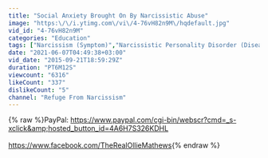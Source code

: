 ```yaml
---
title: "Social Anxiety Brought On By Narcissistic Abuse"
image: "https:\/\/i.ytimg.com\/vi\/4-76vH82n9M\/hqdefault.jpg"
vid_id: "4-76vH82n9M"
categories: "Education"
tags: ["Narcissism (Symptom)","Narcissistic Personality Disorder (Disease Or Medical Condition)","Personality Disorder (Disease Or Medical Condition)"]
date: "2021-06-07T04:49:38+03:00"
vid_date: "2015-09-21T18:59:29Z"
duration: "PT6M12S"
viewcount: "6316"
likeCount: "337"
dislikeCount: "5"
channel: "Refuge From Narcissism"
---
```

{% raw %}PayPal: <a rel="nofollow" target="blank" href="https://www.paypal.com/cgi-bin/webscr?cmd=_s-xclick&amp;hosted_button_id=4A6H7S326KDHL">https://www.paypal.com/cgi-bin/webscr?cmd=_s-xclick&amp;hosted_button_id=4A6H7S326KDHL</a><br /><br /><a rel="nofollow" target="blank" href="https://www.facebook.com/TheRealOllieMathews">https://www.facebook.com/TheRealOllieMathews</a>{% endraw %}
